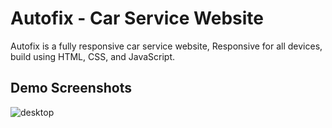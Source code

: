 # Autofix - Car Service Website
Autofix is a fully responsive car service website,
Responsive for all devices, build using HTML, CSS, and JavaScript.

## Demo Screenshots
![desktop](https://github.com/YpzarJohn24/Autofix/assets/139552371/786560c9-9bb5-4bb2-9323-c3deb12fc05a)
